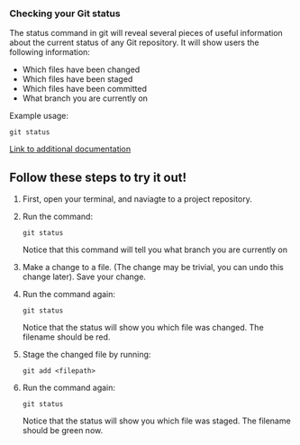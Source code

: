 ### Checking your Git status
The status command in git will reveal several pieces of useful information about the current status of any Git repository. It will show users the following information:
+ Which files have been changed
+ Which files have been staged
+ Which files have been committed
+ What branch you are currently on

Example usage:
```
git status
```

[Link to additional documentation](https://git-scm.com/docs/git-status)

## Follow these steps to try it out!
1. First, open your terminal, and naviagte to a project repository.
2. Run the command:

   ```
   git status
   ```
   Notice that this command will tell you what branch you are currently on
3. Make a change to a file. (The change may be trivial, you can undo this change later). Save your change.
4. Run the command again:

   ```
   git status
   ```
   Notice that the status will show you which file was changed. The filename should be red.
  
5. Stage the changed file by running:

   ```
   git add <filepath>
   ```
6. Run the command again:

   ```
   git status
   ```
   Notice that the status will show you which file was staged. The filename should be green now.
